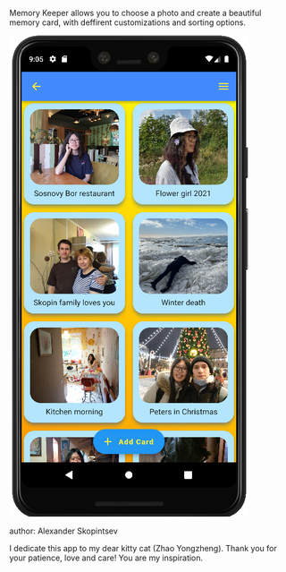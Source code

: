 Memory Keeper allows you to choose a photo and create a beautiful memory card, with deffirent customizations and sorting options.

![Memory cards front page](/memory_keeper_screenshot_1.PNG?raw=true "Front page")


author: Alexander Skopintsev

I dedicate this app to my dear kitty cat (Zhao Yongzheng). Thank you for your patience, love and care! You are my inspiration.
